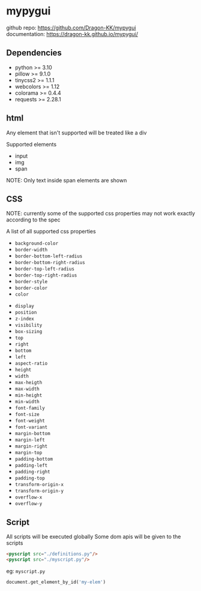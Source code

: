 # mypygui

github repo: <https://github.com/Dragon-KK/mypygui><br>
documentation: <https://dragon-kk.github.io/mypygui/>

## Dependencies

- python >= 3.10
- pillow >= 9.1.0
- tinycss2 >= 1.1.1
- webcolors >= 1.12
- colorama >= 0.4.4
- requests >= 2.28.1

## html

Any element that isn't supported will be treated like a div

Supported elements

- input
- img
- span

NOTE: Only text inside span elements are shown

## CSS

NOTE: currently some of the supported css properties may not work exactly according to the spec

A list of all supported css properties

- `background-color`
- `border-width`
- `border-bottom-left-radius`
- `border-bottom-right-radius`
- `border-top-left-radius`
- `border-top-right-radius`
- `border-style`
- `border-color`
- `color`
<!-- - `opacity` -->
- `display`
- `position`
- `z-index`
- `visibility`
- `box-sizing`
- `top`
- `right`
- `bottom`
- `left`
- `aspect-ratio`
- `height`
- `width`
- `max-heigth`
- `max-width`
- `min-height`
- `min-width`
- `font-family`
- `font-size`
- `font-weight`
- `font-variant`
- `margin-bottom`
- `margin-left`
- `margin-right`
- `margin-top`
- `padding-bottom`
- `padding-left`
- `padding-right`
- `padding-top`
- `transform-origin-x`
- `transform-origin-y`
- `overflow-x`
- `overflow-y`

## Script

All scripts will be executed globally
Some dom apis will be given to the scripts

```html
<pyscript src="./definitions.py"/>
<pyscript src="./myscript.py"/>
```

eg: `myscript.py`

```py
document.get_element_by_id('my-elem')
```
